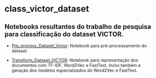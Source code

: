 # class_victor_dataset
## Notebooks resultantes do trabalho de pesquisa para classificação do dataset VICTOR.


* [Pre_process_Dataset_Victor](Pre_process_Dataset_VICTOR.ipynb): Notebook para pré-processamento do dataset.

* [Transform_Dataset_VICTOR](Transform_Dataset_VICTOR.ipynb): Notebook para representação dos documentos com TF-IDF, Word2Vec e FastText. Inclui também a geração dos modelos especializados do Word2Vec e FastText.

